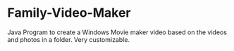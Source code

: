 # Family-Video-Maker
Java Program to create a Windows Movie maker video based on the videos and photos in a folder. Very customizable.
